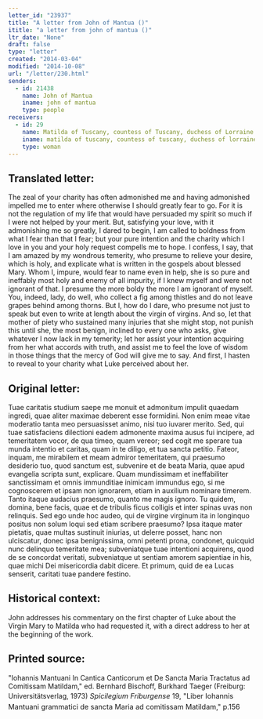 ```yaml
---
letter_id: "23937"
title: "A letter from John of Mantua ()"
ititle: "a letter from john of mantua ()"
ltr_date: "None"
draft: false
type: "letter"
created: "2014-03-04"
modified: "2014-10-08"
url: "/letter/230.html"
senders:
  - id: 21438
    name: John of Mantua
    iname: john of mantua
    type: people
receivers:
  - id: 29
    name: Matilda of Tuscany, countess of Tuscany, duchess of Lorraine
    iname: matilda of tuscany, countess of tuscany, duchess of lorraine
    type: woman
---
```

<h2> Translated letter:</h2>The zeal of your charity has often admonished me and having admonished impelled me to enter where otherwise I should greatly fear to go.  For it is not the regulation of my life that would have persuaded my spirit so much if I were not helped by your merit.  But, satisfying your love, with it admonishing me so greatly, I dared to begin, I am called to boldness from what I fear than that I fear; but your pure intention and the charity which I love in you and your holy request compells me to hope.  I confess, I say, that I am amazed by my wondrous temerity, who presume to relieve your desire, which is holy, and explicate what is written in the gospels about blessed Mary.  Whom I, impure, would fear to name even in help, she is so pure and ineffably most holy and enemy of all impurity, if I knew myself and were not ignorant of that.  I presume the more boldy the more I am ignorant of myself.  You, indeed, lady, do well, who collect a fig among thistles and do not leave grapes behind among thorns.  But I, how do I dare, who presume not just to speak but even to write at length about the virgin of virgins.  And so, let that mother of piety who sustained many injuries that she might stop, not punish this until she, the most benign, inclined to every one who asks, give whatever I now lack in my temerity; let her assist your intention acquiring from her what accords with truth, and assist me to feel the love of wisdom in those things that the mercy of God will give me to say.  And first, I hasten to reveal to your charity what Luke perceived about her.
<h2 class="mt-4"> Original letter:</h2>Tuae caritatis studium saepe me monuit et admonitum impulit quaedam ingredi, quae aliter maximae deberent esse formidini.  Non enim meae vitae moderatio tanta meo persuasisset animo, nisi tuo iuvarer merito.  Sed, qui tuae satisfaciens dilectioni eadem admonente maxima ausus fui incipere, ad temeritatem vocor, de qua timeo, quam vereor; sed cogit me sperare tua munda intentio et caritas, quam in te diligo, et tua sancta petitio.  Fateor, inquam, me mirabilem et meam admiror temeritatem, qui praesumo desiderio tuo, quod sanctum est, subvenire et de beata Maria, quae apud evangelia scripta sunt, explicare.  Quam mundissimam et ineffabiliter sanctissimam et omnis immunditiae inimicam immundus ego, si me cognoscerem et ipsam non ignorarem, etiam in auxilium nominare timerem.  Tanto itaque audacius praesumo, quanto me magis ignoro.  Tu quidem, domina, bene facis, quae et de tribulis ficus colligis et inter spinas uvas non relinquis.  Sed ego unde hoc audeo, qui de virgine virginum ita in longinquo positus non solum loqui sed etiam scribere praesumo?  Ipsa itaque mater pietatis, quae multas sustinuit iniurias, ut delerre posset, hanc non ulciscatur, donec ipsa benignissima, omni petenti prona, condonet, quicquid nunc delinquo temeritate mea; subveniatque tuae intentioni acquirens, quod de se concordat veritati, subveniatque ut sentiam amorem sapientiae in his, quae michi Dei misericordia dabit dicere.  Et primum, quid de ea Lucas senserit, caritati tuae pandere festino.
<h2 class="mt-4"> Historical context:</h2>John addresses his commentary on the first chapter of Luke about the Virgin Mary to Matilda who had requested it, with a direct address to her at the beginning of the work.
<h2 class="mt-4"> Printed source:</h2><p>"Iohannis Mantuani In Cantica Canticorum et De Sancta Maria Tractatus ad Comitissam Matildam," ed. Bernhard Bischoff, Burkhard Taeger (Freiburg: Universitätsverlag, 1973) <em><span style="font-size: 14.4444446563721px; line-height: 23.3333339691162px; background-color: transparent;">Spicilegium</span><span style="font-size: 14.4444446563721px; line-height: 23.3333339691162px; background-color: transparent;">&nbsp;Fribur</span></em><span style="font-size: 14.4444446563721px; line-height: 1.5; background-color: transparent;"><em>gense</em> 19, "Liber Iohannis Mantuani grammatici de sancta Maria ad comitissam Matildam," p.156</span></p>